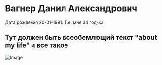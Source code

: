 # Вагнер Данил Александрович

Дата рождения 20-01-1991. Т.е. мне 34 годика

## Тут должен быть всеобемлющий текст "about my life" и все такое

![Image](https://github.com/user-attachments/assets/21310338-4115-4b3f-8225-3ef2e32e5850)
